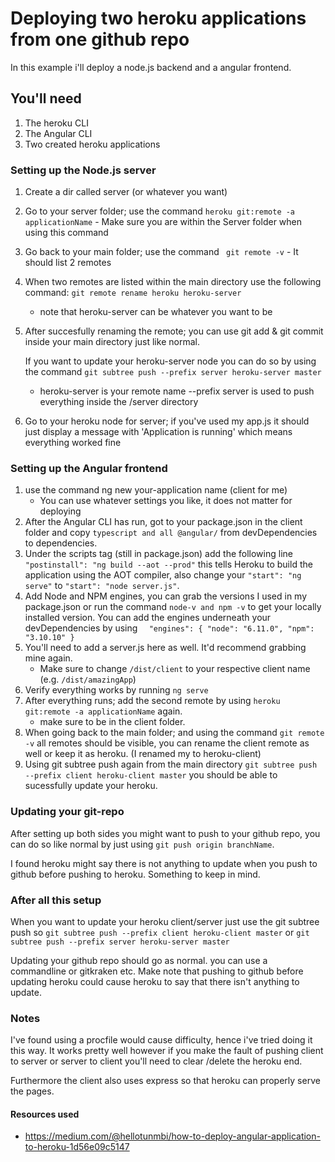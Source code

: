 # Deploying two heroku applications from one github repo
In this example i'll deploy a node.js backend and a angular frontend.

## You'll need
1. The heroku CLI
2. The Angular CLI
3. Two created heroku applications

### Setting up the Node.js server
1. Create a dir called server (or whatever you want)
2. Go to your server folder; use the command ``` heroku git:remote -a applicationName ```
 		- Make sure you are within the Server folder when using this command
3. Go back to your main folder; use the command ``` git remote -v```
 		- It should list 2 remotes
4. When two remotes are listed within the main directory use the following command: ```git remote rename heroku heroku-server```
	- note that heroku-server can be whatever you want to be
5. After succesfully renaming the remote; you can use git add & git commit inside your main directory just like normal. 

	If you want to update your heroku-server node you can do so by using the command ```git subtree push --prefix server heroku-server master```
	- heroku-server is your remote name --prefix server is used to push everything inside the /server directory

6. Go to your heroku node for server; if you've used my app.js it should just display a message with 'Application is running' which means everything worked fine

### Setting up the Angular frontend
1. use the command ng new your-application name (client for me)
	 - You can use whatever settings you like, it does not matter for deploying
2. After the Angular CLI has run, got to your package.json in the client folder and copy ```typescript and all @angular/``` from devDependencies to dependencies.
3. Under the scripts tag (still in package.json) add the following line
```"postinstall": "ng build --aot --prod"``` this tells Heroku to build the application using the AOT compiler, also change your ```"start": "ng serve"``` to ```"start": "node server.js"```.
4. Add Node and NPM engines, you can grab the versions I used in my package.json or run the command ```node-v and npm -v``` to get your locally installed version. You can add the engines underneath your devDependencies by using ```  "engines": {
    "node": "6.11.0",
    "npm": "3.10.10"
  }```
5. You'll need to add a server.js here as well. It'd recommend grabbing mine again.
	- Make sure to change ```/dist/client``` to your respective client name (e.g. ```/dist/amazingApp```)
6. Verify everything works by running ```ng serve```
7.  After everything runs; add the second remote by using ``` heroku git:remote -a applicationName ``` again.
	- make sure to be in the client folder.
8. When going back to the main folder; and using the command ```git remote -v``` all remotes should be visible, you can rename the client remote as well or keep it as heroku. (I renamed my to heroku-client)
9. Using git subtree push again from the main directory ```git subtree push --prefix client heroku-client master``` you should be able to sucessfully update your heroku.

### Updating your git-repo
After setting up both sides you might want to push to your github repo, you can do so like normal by just using ```git push origin branchName```.

I found heroku might say there is not anything to update when you push to github before pushing to heroku. Something to keep in mind.

### After all this setup
When you want to update your heroku client/server just use the git subtree push so
```git subtree push --prefix client heroku-client master``` or
```git subtree push --prefix server heroku-server master```

Updating your github repo should go as normal. you can use a commandline or gitkraken etc. 
Make note that pushing to github before updating heroku could cause heroku to say that there isn't anything to update.

### Notes
I've found using a procfile would cause difficulty, hence i've tried doing it this way. It works pretty well however if you make the fault of pushing client to server or server to client you'll need to clear /delete the heroku end.

Furthermore the client also uses express so that heroku can properly serve the pages.

#### Resources used
 - https://medium.com/@hellotunmbi/how-to-deploy-angular-application-to-heroku-1d56e09c5147
